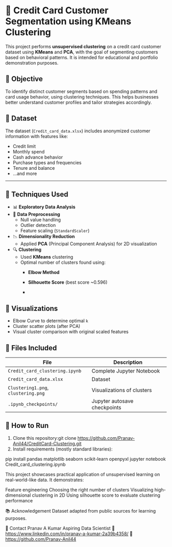 # 🧠 Credit Card Customer Segmentation using KMeans Clustering

This project performs **unsupervised clustering** on a credit card customer dataset using **KMeans** and **PCA**, with the goal of segmenting customers based on behavioral patterns. It is intended for educational and portfolio demonstration purposes.

## 📌 Objective

To identify distinct customer segments based on spending patterns and card usage behavior, using clustering techniques. This helps businesses better understand customer profiles and tailor strategies accordingly.

## 📂 Dataset

The dataset (`Credit_card_data.xlsx`) includes anonymized customer information with features like:

- Credit limit
- Monthly spend
- Cash advance behavior
- Purchase types and frequencies
- Tenure and balance
- ...and more

---

## 🧪 Techniques Used

- 📊 **Exploratory Data Analysis**
- 🧹 **Data Preprocessing**
  - Null value handling
  - Outlier detection
  - Feature scaling (`StandardScaler`)
- 📉 **Dimensionality Reduction**
  - Applied **PCA** (Principal Component Analysis) for 2D visualization
- 🔍 **Clustering**
  - Used **KMeans** clustering
  - Optimal number of clusters found using:
    - **Elbow Method**
    - **Silhouette Score** (best score ~0.596)
   
    - 
## 📸 Visualizations

- Elbow Curve to determine optimal `k`
- Cluster scatter plots (after PCA)
- Visual cluster comparison with original scaled features



## 📁 Files Included

| File | Description |
|------|-------------|
| `Credit_card_clustering.ipynb` | Complete Jupyter Notebook |
| `Credit_card_data.xlsx` | Dataset |
| `Clustering1.png`, `clustering.png` | Visualizations of clusters |
| `.ipynb_checkpoints/` | Jupyter autosave checkpoints |


## 🚀 How to Run

1. Clone this repository:git clone https://github.com/Pranav-Anil44/CreditCard-Clustering.git
2. Install requirements (mostly standard libraries):

pip install pandas matplotlib seaborn scikit-learn openpyxl
jupyter notebook Credit_card_clustering.ipynb

This project showcases practical application of unsupervised learning on real-world-like data. It demonstrates:

Feature engineering
Choosing the right number of clusters
Visualizing high-dimensional clustering in 2D
Using silhouette score to evaluate clustering performance

📚 Acknowledgement
Dataset adapted from public sources for learning purposes.

📧 Contact
Pranav A Kumar
Aspiring Data Scientist
🔗 https://www.linkedin.com/in/pranav-a-kumar-2a39b4358/
📂 https://github.com/Pranav-Anil44
